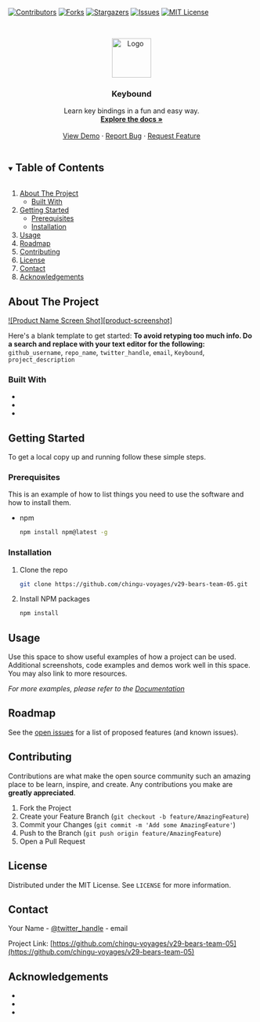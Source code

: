 <!--
*** Thanks for checking out the Best-README-Template. If you have a suggestion
*** that would make this better, please fork the repo and create a pull request
*** or simply open an issue with the tag "enhancement".
*** Thanks again! Now go create something AMAZING! :D
***
***
***
*** To avoid retyping too much info. Do a search and replace for the following:
*** github_username, repo_name, twitter_handle, email, Keybound, project_description
-->



<!-- PROJECT SHIELDS -->
<!--
*** I'm using markdown "reference style" links for readability.
*** Reference links are enclosed in brackets [ ] instead of parentheses ( ).
*** See the bottom of this document for the declaration of the reference variables
*** for contributors-url, forks-url, etc. This is an optional, concise syntax you may use.
*** https://www.markdownguide.org/basic-syntax/#reference-style-links
-->
[![Contributors][contributors-shield]][contributors-url]
[![Forks][forks-shield]][forks-url]
[![Stargazers][stars-shield]][stars-url]
[![Issues][issues-shield]][issues-url]
[![MIT License][license-shield]][license-url]



<!-- PROJECT LOGO -->
<br />
<p align="center">
  <a href="https://github.com/chingu-voyages/v29-bears-team-05">
    <img src="https://chingu.io/logo-with-text-192.png" alt="Logo" height="80">
  </a>

  <h3 align="center">Keybound</h3>

  <p align="center">
    Learn key bindings in a fun and easy way.
    <br />
    <a href="https://github.com/chingu-voyages/v29-bears-team-05"><strong>Explore the docs »</strong></a>
    <br />
    <br />
    <a href="https://github.com/chingu-voyages/v29-bears-team-05">View Demo</a>
    ·
    <a href="https://github.com/chingu-voyages/v29-bears-team-05/issues">Report Bug</a>
    ·
    <a href="https://github.com/chingu-voyages/v29-bears-team-05/issues">Request Feature</a>
  </p>
</p>



<!-- TABLE OF CONTENTS -->
<details open="open">
  <summary><h2 style="display: inline-block">Table of Contents</h2></summary>
  <ol>
    <li>
      <a href="#about-the-project">About The Project</a>
      <ul>
        <li><a href="#built-with">Built With</a></li>
      </ul>
    </li>
    <li>
      <a href="#getting-started">Getting Started</a>
      <ul>
        <li><a href="#prerequisites">Prerequisites</a></li>
        <li><a href="#installation">Installation</a></li>
      </ul>
    </li>
    <li><a href="#usage">Usage</a></li>
    <li><a href="#roadmap">Roadmap</a></li>
    <li><a href="#contributing">Contributing</a></li>
    <li><a href="#license">License</a></li>
    <li><a href="#contact">Contact</a></li>
    <li><a href="#acknowledgements">Acknowledgements</a></li>
  </ol>
</details>



<!-- ABOUT THE PROJECT -->
## About The Project

[![Product Name Screen Shot][product-screenshot]](https://example.com)

Here's a blank template to get started:
**To avoid retyping too much info. Do a search and replace with your text editor for the following:**
`github_username`, `repo_name`, `twitter_handle`, `email`, `Keybound`, `project_description`


### Built With

* []()
* []()
* []()



<!-- GETTING STARTED -->
## Getting Started

To get a local copy up and running follow these simple steps.

### Prerequisites

This is an example of how to list things you need to use the software and how to install them.
* npm
  ```sh
  npm install npm@latest -g
  ```

### Installation

1. Clone the repo
   ```sh
   git clone https://github.com/chingu-voyages/v29-bears-team-05.git
   ```
2. Install NPM packages
   ```sh
   npm install
   ```



<!-- USAGE EXAMPLES -->
## Usage

Use this space to show useful examples of how a project can be used. Additional screenshots, code examples and demos work well in this space. You may also link to more resources.

_For more examples, please refer to the [Documentation](https://example.com)_



<!-- ROADMAP -->
## Roadmap

See the [open issues](https://github.com/chingu-voyages/v29-bears-team-05/issues) for a list of proposed features (and known issues).



<!-- CONTRIBUTING -->
## Contributing

Contributions are what make the open source community such an amazing place to be learn, inspire, and create. Any contributions you make are **greatly appreciated**.

1. Fork the Project
2. Create your Feature Branch (`git checkout -b feature/AmazingFeature`)
3. Commit your Changes (`git commit -m 'Add some AmazingFeature'`)
4. Push to the Branch (`git push origin feature/AmazingFeature`)
5. Open a Pull Request



<!-- LICENSE -->
## License

Distributed under the MIT License. See `LICENSE` for more information.



<!-- CONTACT -->
## Contact

Your Name - [@twitter_handle](https://twitter.com/twitter_handle) - email

Project Link: [https://github.com/chingu-voyages/v29-bears-team-05](https://github.com/chingu-voyages/v29-bears-team-05)



<!-- ACKNOWLEDGEMENTS -->
## Acknowledgements

* []()
* []()
* []()





<!-- MARKDOWN LINKS & IMAGES -->
<!-- https://www.markdownguide.org/basic-syntax/#reference-style-links -->
[contributors-shield]: https://img.shields.io/github/contributors/chingu-voyages/v29-bears-team-05.svg?style=for-the-badge
[contributors-url]: https://github.com/chingu-voyages/v29-bears-team-05/graphs/contributors
[forks-shield]: https://img.shields.io/github/forks/chingu-voyages/v29-bears-team-05.svg?style=for-the-badge
[forks-url]: https://github.com/chingu-voyages/v29-bears-team-05/network/members
[stars-shield]: https://img.shields.io/github/stars/chingu-voyages/v29-bears-team-05.svg?style=for-the-badge
[stars-url]: https://github.com/chingu-voyages/v29-bears-team-05/stargazers
[issues-shield]: https://img.shields.io/github/issues/chingu-voyages/v29-bears-team-05.svg?style=for-the-badge
[issues-url]: https://github.com/chingu-voyages/v29-bears-team-05/issues
[license-shield]: https://img.shields.io/github/license/chingu-voyages/v29-bears-team-05.svg?style=for-the-badge
[license-url]: https://github.com/chingu-voyages/v29-bears-team-05/blob/master/LICENSE.txt
